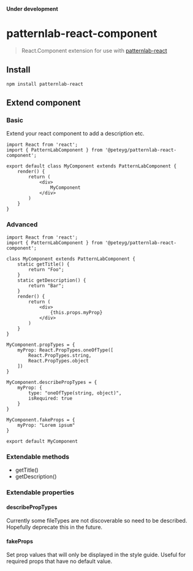 **Under development**

# patternlab-react-component
> React.Component extension for use with [patternlab-react](https://github.com/peteyg99/patternlab-react)

## Install

```
npm install patternlab-react
```

## Extend component

### Basic

Extend your react component to add a description etc.

```
import React from 'react';
import { PatternLabComponent } from '@peteyg/patternlab-react-component';

export default class MyComponent extends PatternLabComponent {
    render() {
        return (
            <div>
                MyComponent
            </div>
        )
    }
}
```

### Advanced

```
import React from 'react';
import { PatternLabComponent } from '@peteyg/patternlab-react-component';

class MyComponent extends PatternLabComponent {
    static getTitle() {
        return "Foo";
    }
    static getDescription() {
        return "Bar";
    }
    render() {
        return (
            <div>
                {this.props.myProp}
            </div>
        )
    }
}

MyComponent.propTypes = {
    myProp: React.PropTypes.oneOfType([
        React.PropTypes.string,
        React.PropTypes.object
    ])
}

MyComponent.describePropTypes = {
    myProp: {
        type: "oneOfType(string, object)",
        isRequired: true
    }
}

MyComponent.fakeProps = {
    myProp: "Lorem ipsum"
}

export default MyComponent
```


### Extendable methods

- getTitle()
- getDescription()


### Extendable properties

#### describePropTypes

Currently some fileTypes are not discoverable so need to be 
described. Hopefully deprecate this in the future.

#### fakeProps

Set prop values that will only be displayed in the style guide.
Useful for required props that have no default value.